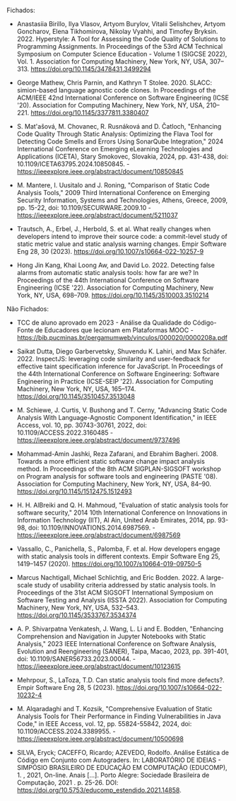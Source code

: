 Fichados:
* Anastasiia Birillo, Ilya Vlasov, Artyom Burylov, Vitalii Selishchev, Artyom Goncharov, Elena Tikhomirova, Nikolay Vyahhi, and Timofey Bryksin. 2022. Hyperstyle: A Tool for Assessing the Code Quality of Solutions to Programming Assignments. In Proceedings of the 53rd ACM Technical Symposium on Computer Science Education - Volume 1 (SIGCSE 2022), Vol. 1. Association for Computing Machinery, New York, NY, USA, 307–313. https://doi.org/10.1145/3478431.3499294
  
* George Mathew, Chris Parnin, and Kathryn T Stolee. 2020. SLACC: simion-based language agnostic code clones. In Proceedings of the ACM/IEEE 42nd International Conference on Software Engineering (ICSE '20). Association for Computing Machinery, New York, NY, USA, 210–221. https://doi.org/10.1145/3377811.3380407
  
* S. Mat'ašová, M. Chovanec, R. Rusnáková and D. Čatloch, "Enhancing Code Quality Through Static Analysis: Optimizing the Flava Tool for Detecting Code Smells and Errors Using SonarQube Integration," 2024 International Conference on Emerging eLearning Technologies and Applications (ICETA), Stary Smokovec, Slovakia, 2024, pp. 431-438, doi: 10.1109/ICETA63795.2024.10850845. - https://ieeexplore.ieee.org/abstract/document/10850845

* M. Mantere, I. Uusitalo and J. Roning, "Comparison of Static Code Analysis Tools," 2009 Third International Conference on Emerging Security Information, Systems and Technologies, Athens, Greece, 2009, pp. 15-22, doi: 10.1109/SECURWARE.2009.10 - https://ieeexplore.ieee.org/abstract/document/5211037

* Trautsch, A., Erbel, J., Herbold, S. et al. What really changes when developers intend to improve their source code: a commit-level study of static metric value and static analysis warning changes. Empir Software Eng 28, 30 (2023). https://doi.org/10.1007/s10664-022-10257-9

* Hong Jin Kang, Khai Loong Aw, and David Lo. 2022. Detecting false alarms from automatic static analysis tools: how far are we? In Proceedings of the 44th International Conference on Software Engineering (ICSE '22). Association for Computing Machinery, New York, NY, USA, 698–709. https://doi.org/10.1145/3510003.3510214

Não Fichados:
* TCC de aluno aprovado em 2023 - Análise da Qualidade do Código-Fonte de Educadores que lecionam em Plataformas MOOC - 
https://bib.pucminas.br/pergamumweb/vinculos/000020/0000208a.pdf

* Saikat Dutta, Diego Garbervetsky, Shuvendu K. Lahiri, and Max Schäfer. 2022. InspectJS: leveraging code similarity and user-feedback for effective taint specification inference for JavaScript. In Proceedings of the 44th International Conference on Software Engineering: Software Engineering in Practice (ICSE-SEIP '22). Association for Computing Machinery, New York, NY, USA, 165–174. https://doi.org/10.1145/3510457.3513048

* M. Schiewe, J. Curtis, V. Bushong and T. Cerny, "Advancing Static Code Analysis With Language-Agnostic Component Identification," in IEEE Access, vol. 10, pp. 30743-30761, 2022, doi: 10.1109/ACCESS.2022.3160485 - https://ieeexplore.ieee.org/abstract/document/9737496

* Mohammad-Amin Jashki, Reza Zafarani, and Ebrahim Bagheri. 2008. Towards a more efficient static software change impact analysis method. In Proceedings of the 8th ACM SIGPLAN-SIGSOFT workshop on Program analysis for software tools and engineering (PASTE '08). Association for Computing Machinery, New York, NY, USA, 84–90. https://doi.org/10.1145/1512475.1512493

* H. H. AlBreiki and Q. H. Mahmoud, "Evaluation of static analysis tools for software security," 2014 10th International Conference on Innovations in Information Technology (IIT), Al Ain, United Arab Emirates, 2014, pp. 93-98, doi: 10.1109/INNOVATIONS.2014.6987569. - https://ieeexplore.ieee.org/abstract/document/6987569

* Vassallo, C., Panichella, S., Palomba, F. et al. How developers engage with static analysis tools in different contexts. Empir Software Eng 25, 1419–1457 (2020). https://doi.org/10.1007/s10664-019-09750-5

* Marcus Nachtigall, Michael Schlichtig, and Eric Bodden. 2022. A large-scale study of usability criteria addressed by static analysis tools. In Proceedings of the 31st ACM SIGSOFT International Symposium on Software Testing and Analysis (ISSTA 2022). Association for Computing Machinery, New York, NY, USA, 532–543. https://doi.org/10.1145/3533767.3534374

* A. P. Shivarpatna Venkatesh, J. Wang, L. Li and E. Bodden, "Enhancing Comprehension and Navigation in Jupyter Notebooks with Static Analysis," 2023 IEEE International Conference on Software Analysis, Evolution and Reengineering (SANER), Taipa, Macao, 2023, pp. 391-401, doi: 10.1109/SANER56733.2023.00044. - https://ieeexplore.ieee.org/abstract/document/10123615

* Mehrpour, S., LaToza, T.D. Can static analysis tools find more defects?. Empir Software Eng 28, 5 (2023). https://doi.org/10.1007/s10664-022-10232-4

* M. Alqaradaghi and T. Kozsik, "Comprehensive Evaluation of Static Analysis Tools for Their Performance in Finding Vulnerabilities in Java Code," in IEEE Access, vol. 12, pp. 55824-55842, 2024, doi: 10.1109/ACCESS.2024.3389955. - https://ieeexplore.ieee.org/abstract/document/10500698

* SILVA, Eryck; CACEFFO, Ricardo; AZEVEDO, Rodolfo. Análise Estática de Código em Conjunto com Autograders. In: LABORATÓRIO DE IDEIAS - SIMPÓSIO BRASILEIRO DE EDUCAÇÃO EM COMPUTAÇÃO (EDUCOMP), 1. , 2021, On-line. Anais [...]. Porto Alegre: Sociedade Brasileira de Computação, 2021 . p. 25-26. DOI: https://doi.org/10.5753/educomp_estendido.2021.14858.
